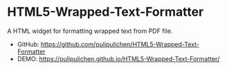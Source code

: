 # HTML5-Wrapped-Text-Formatter
A HTML widget for formatting wrapped text from PDF file.

* GitHub: https://github.com/pulipulichen/HTML5-Wrapped-Text-Formatter
* DEMO: https://pulipulichen.github.io/HTML5-Wrapped-Text-Formatter/
